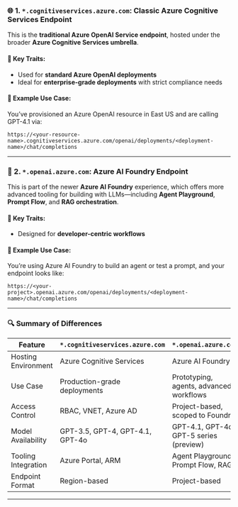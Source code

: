 ### 🌐 1. `*.cognitiveservices.azure.com`: **Classic Azure Cognitive Services Endpoint**

This is the **traditional Azure OpenAI Service endpoint**, hosted under the broader 
**Azure Cognitive Services umbrella**.

#### 🔧 Key Traits:
- Used for **standard Azure OpenAI deployments**
- Ideal for **enterprise-grade deployments** with strict compliance needs

#### 🧠 Example Use Case:
You’ve provisioned an Azure OpenAI resource in East US and are calling GPT-4.1 via:
```plaintext
https://<your-resource-name>.cognitiveservices.azure.com/openai/deployments/<deployment-name>/chat/completions
```

---

### 🧠 2. `*.openai.azure.com`: **Azure AI Foundry Endpoint**

This is part of the newer **Azure AI Foundry** experience, which offers more advanced 
tooling for building with LLMs—including **Agent Playground**, **Prompt Flow**, and 
**RAG orchestration**.

#### 🔧 Key Traits:
- Designed for **developer-centric workflows**

#### 🧠 Example Use Case:
You’re using Azure AI Foundry to build an agent or test a prompt, and your endpoint looks like:
```plaintext
https://<your-project>.openai.azure.com/openai/deployments/<deployment-name>/chat/completions
```

---

### 🔍 Summary of Differences

| Feature                        | `*.cognitiveservices.azure.com`        | `*.openai.azure.com`                  |
|-------------------------------|----------------------------------------|--------------------------------------|
| Hosting Environment           | Azure Cognitive Services               | Azure AI Foundry                     |
| Use Case                      | Production-grade deployments           | Prototyping, agents, advanced workflows |
| Access Control                | RBAC, VNET, Azure AD                   | Project-based, scoped to Foundry     |
| Model Availability            | GPT-3.5, GPT-4, GPT-4.1, GPT-4o        | GPT-4.1, GPT-4o, GPT-5 series (preview) |
| Tooling Integration           | Azure Portal, ARM                      | Agent Playground, Prompt Flow, RAG      |
| Endpoint Format               | Region-based                           | Project-based                        |

---


